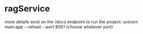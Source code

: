 # ragService
more details exist on the /docs endpoint
to run the project:
uvicorn main:app --reload --port 8001 (choose whatever port)